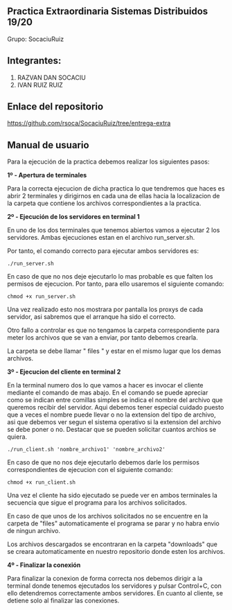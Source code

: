## Practica Extraordinaria Sistemas Distribuidos 19/20

Grupo: SocaciuRuiz

## Integrantes:

1. RAZVAN DAN SOCACIU
2. IVAN RUIZ RUIZ

## Enlace del repositorio
https://github.com/rsoca/SocaciuRuiz/tree/entrega-extra

## Manual de usuario

Para la ejecución de la practica debemos realizar los siguientes pasos: 

**1º - Apertura de terminales**

Para la correcta ejecucion de dicha practica lo que tendremos que haces es abrir 2 terminales y dirigirnos en cada una de ellas hacia la localizacion de la carpeta que contiene los archivos correspondientes a la practica.

**2º - Ejecución de los servidores en terminal 1**

En uno de los dos terminales que tenemos abiertos vamos a ejecutar 2 los servidores.
Ambas ejecuciones estan en el archivo run_server.sh. 

Por tanto, el comando correcto para ejecutar ambos servidores es:

```
./run_server.sh
```

En caso de que no nos deje ejecutarlo lo mas probable es que falten los permisos de ejecucion. Por tanto, para ello usaremos el siguiente comando:

```
chmod +x run_server.sh
```

Una vez realizado esto nos mostrara por pantalla los proxys de cada servidor, asi sabremos que el arranque ha sido el correcto. 

Otro fallo a controlar es que no tengamos la carpeta correspondiente para meter los archivos que se van a enviar, por tanto debemos crearla. 

La carpeta se debe llamar " files " y estar en el mismo lugar que los demas archivos. 


**3º - Ejecucion del cliente en terminal 2**

En la terminal numero dos lo que vamos a hacer es invocar el cliente mediante el comando de mas abajo. En el comando se puede apreciar como se indican entre comillas simples se indica el nombre del archivo que queremos recibir del servidor. Aqui debemos tener especial cuidado puesto que a veces el nombre puede llevar o no la extension del tipo de archivo, asi que debemos ver segun el sistema operativo si la extension del archivo se debe poner o no. 
Destacar que se pueden solicitar cuantos archios se quiera. 

```
./run_client.sh 'nombre_archivo1' 'nombre_archivo2' 
```

En caso de que no nos deje ejecutarlo debemos darle los permisos correspondientes de ejecucion con el siguiente comando:

```
chmod +x run_client.sh
```

Una vez el cliente ha sido ejecutado se puede ver en ambos terminales la secuencia que sigue el programa para los archivos solicitados. 

En caso de que unos de los archivos solicitados no se encuentre en la carpeta de "files" automaticamente el programa se parar y no habra envio de ningun archivo. 

Los archivos descargados se encontraran en la carpeta "downloads" que se creara automaticamente en nuestro repositorio donde esten los archivos. 

**4º - Finalizar la conexión** 

Para finalizar la conexion de forma correcta nos debemos dirigir a la terminal donde tenemos ejecutados los servidores y pulsar Control+C, con ello detendremos correctamente ambos servidores. 
En cuanto al cliente, se detiene solo al finalizar las conexiones. 

